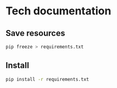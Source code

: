 # Tech documentation

## Save resources 

```bash
pip freeze > requirements.txt
```

## Install

```bash
pip install -r requirements.txt
```

